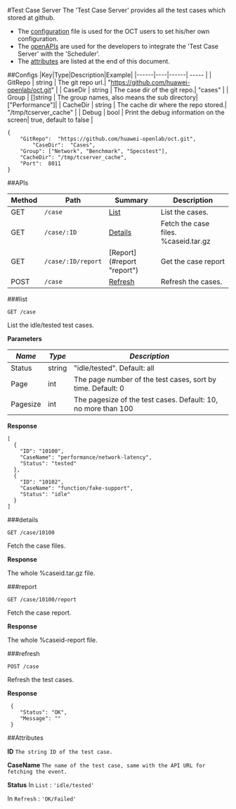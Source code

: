 #Test Case Server
The 'Test Case Server' provides all the test cases which stored at github.

- The [configuration](#configs "configuration") file is used for the OCT users to set his/her own configuration.
- The [openAPIs](#apis "APIs") are used for the developers to integrate the 'Test Case Server' with the 'Scheduler'.
- The [attributes](#attributes "attributes") are listed at the end of this document.

##Configs
|Key|Type|Description|Example|
|------|----|------| ----- |
| GitRepo | string | The git repo url.| "https://github.com/huawei-openlab/oct.git" |
| CaseDir | string | The case dir of the git repo.| "cases" |
| Group | []string | The group names, also means the sub directory| ["Performance"]|
| CacheDir | string | The cache dir where the repo stored.| "/tmp/tcserver_cache" |
| Debug | bool | Print the debug information on the screen| true, default to false |

```
{
	"GitRepo":  "https://github.com/huawei-openlab/oct.git",
        "CaseDir":  "Cases",
	"Group": ["Network", "Benchmark", "Specstest"],
	"CacheDir": "/tmp/tcserver_cache",
	"Port":  8011
}
```


##APIs

|Method|Path|Summary|Description|
|------|----|------|-----------|
| GET | `/case` | [List](#list "list") | List the cases. |
| GET | `/case/:ID` | [Details](#details "details") | Fetch the case files. %caseid.tar.gz |
| GET | `/case/:ID/report` | [Report] (#report "report") | Get the case report|
| POST| `/case` | [Refresh](#refresh "refresh") | Refresh the cases. |

###list
```
GET /case
```
List the idle/tested test cases.

**Parameters**

| *Name* | *Type* | *Description* |
| -------| ------ | --------- |
| Status |	string | "idle/tested". Default: all |
| Page | int | The page number of the test cases, sort by time. Default: 0 |
| Pagesize | int | The pagesize of the test cases. Default: 10, no more than 100 |

**Response**

```
[
  {
    "ID": "10100",
    "CaseName": "performance/network-latency",
    "Status": "tested"
  },
  {
    "ID": "10102",
    "CaseName": "function/fake-support",
    "Status": "idle"
  }
]
```

###details

```
GET /case/10100
```
Fetch the case files. 

**Response**

The whole %caseid.tar.gz file.

###report

```
GET /case/10100/report
```
Fetch the case report. 

**Response**

The whole %caseid-report file.


###refresh
```
POST /case
```
Refresh the test cases.

**Response**

```
 {
    "Status": "OK",
    "Message": ""
 }
```

##Attributes

**ID**
`The string ID of the test case.`

**CaseName**
`The name of the test case, same with the API URL for fetching the event.`

**Status**
In `List` : `'idle/tested'`

In `Refresh` : `'OK/Failed'`



